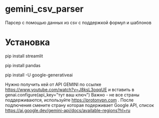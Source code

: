 # gemini_csv_parser
Парсер с помощью данных из csv с поддержкой формул и шаблонов

# Установка
pip install streamlit  

pip install pandas  

pip install -U google-generativeai  

Нужно получить кей от API GEMINI по ссылке  https://www.youtube.com/watch?v=J8ksL3oqqUE
и вставить в 
genai.configure(api_key="тут ваш ключ")
Важно - не все страны поддерживаются, используйте https://protonvpn.com . После подлючения смените страну которая подерживает Google API, список
https://ai.google.dev/gemini-api/docs/available-regions?hl=ru


